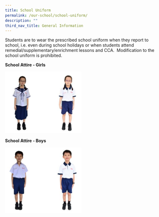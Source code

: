 ```yaml
---
title: School Uniform
permalink: /our-school/school-uniform/
description: ""
third_nav_title: General Information
---
```

Students are to wear the prescribed school uniform when they report to school, i.e. even during school holidays or when students attend remedial/supplementary/enrichment lessons and CCA.&nbsp; Modification to the school uniform is prohibited.

**School Attire - Girls**

<img src="/images/Homepage/School%20Attire%20Girls.png" style="width:50%">

**School Attire - Boys**

<img src="/images/Homepage/School%20Attire%20Boys.png" style="width:50%">